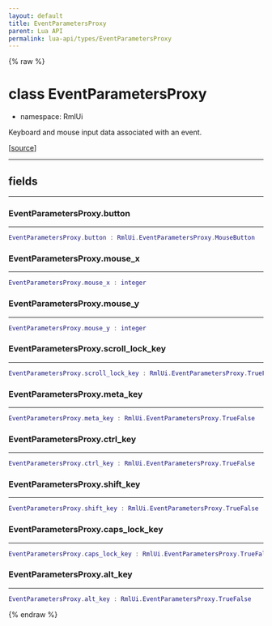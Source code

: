 ```yaml
---
layout: default
title: EventParametersProxy
parent: Lua API
permalink: lua-api/types/EventParametersProxy
---
```


{% raw %}

# class EventParametersProxy



- namespace: RmlUi



Keyboard and mouse input data associated with an event.

[<a href="https://github.com/beyond-all-reason/RecoilEngine/blob/b29554ca8a91605fa235eafe60ad740783359665/rts/Rml/SolLua/bind/Event.cpp#L94-L106" target="_blank">source</a>]







---



## fields
---

### EventParametersProxy.button
---
```lua
EventParametersProxy.button : RmlUi.EventParametersProxy.MouseButton
```










### EventParametersProxy.mouse_x
---
```lua
EventParametersProxy.mouse_x : integer
```










### EventParametersProxy.mouse_y
---
```lua
EventParametersProxy.mouse_y : integer
```










### EventParametersProxy.scroll_lock_key
---
```lua
EventParametersProxy.scroll_lock_key : RmlUi.EventParametersProxy.TrueFalse
```










### EventParametersProxy.meta_key
---
```lua
EventParametersProxy.meta_key : RmlUi.EventParametersProxy.TrueFalse
```










### EventParametersProxy.ctrl_key
---
```lua
EventParametersProxy.ctrl_key : RmlUi.EventParametersProxy.TrueFalse
```










### EventParametersProxy.shift_key
---
```lua
EventParametersProxy.shift_key : RmlUi.EventParametersProxy.TrueFalse
```










### EventParametersProxy.caps_lock_key
---
```lua
EventParametersProxy.caps_lock_key : RmlUi.EventParametersProxy.TrueFalse
```










### EventParametersProxy.alt_key
---
```lua
EventParametersProxy.alt_key : RmlUi.EventParametersProxy.TrueFalse
```












{% endraw %}